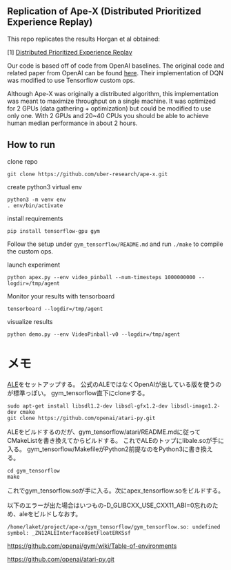 ## Replication of Ape-X (Distributed Prioritized Experience Replay)

This repo replicates the results Horgan et al obtained:

[1] [Distributed Prioritized Experience Replay](https://arxiv.org/abs/1803.00933)

Our code is based off of code from OpenAI baselines. The original code and related paper from OpenAI can be found [here](https://github.com/openai/baselines). Their implementation of DQN was modified to use Tensorflow custom ops.

Although Ape-X was originally a distributed algorithm, this implementation was meant to maximize throughput on a single machine. It was optimized for 2 GPUs (data gathering + optimization) but could be modified to use only one. With 2 GPUs and 20~40 CPUs you should be able to achieve human median performance in about 2 hours.

## How to run

clone repo

```
git clone https://github.com/uber-research/ape-x.git
```

create python3 virtual env

```
python3 -m venv env
. env/bin/activate
```

install requirements
```
pip install tensorflow-gpu gym
```

Follow the setup under `gym_tensorflow/README.md` and run `./make` to compile the custom ops.

launch experiment
```
python apex.py --env video_pinball --num-timesteps 1000000000 --logdir=/tmp/agent
```

Monitor your results with tensorboard
```
tensorboard --logdir=/tmp/agent
```

visualize results
```
python demo.py --env VideoPinball-v0 --logdir=/tmp/agent
```

# メモ
[ALE](https://github.com/openai/atari-py)をセットアップする。
公式のALEではなくOpenAIが出している版を使うのが標準っぽい。
gym_tensorflow直下にcloneする。

```angular2html
sudo apt-get install libsdl1.2-dev libsdl-gfx1.2-dev libsdl-image1.2-dev cmake
git clone https://github.com/openai/atari-py.git
```

ALEをビルドするのだが、gym_tensorflow/atari/README.mdに従ってCMakeListを書き換えてからビルドする。
これでALEのトップにlibale.soが手に入る。
gym_tensorflow/MakefileがPython2前提なのをPython3に書き換える。

```angular2html
cd gym_tensorflow
make
```

これでgym_tensorflow.soが手に入る。次にapex_tensorflow.soをビルドする。



以下のエラーが出た場合はいつもの-D_GLIBCXX_USE_CXX11_ABI=0忘れのため、aleをビルドしなおす。

```
/home/laket/project/ape-x/gym_tensorflow/gym_tensorflow.so: undefined symbol: _ZN12ALEInterface8setFloatERKSsf
```


https://github.com/openai/gym/wiki/Table-of-environments

https://github.com/openai/atari-py.git
